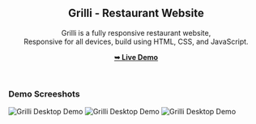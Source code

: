 
<div align="center">
<h2 align="center">Grilli - Restaurant Website </h2>

  Grilli is a fully responsive restaurant website, <br />Responsive for all devices, build using HTML, CSS, and JavaScript.

  <a href="https://codewithsadee.github.io/grilli/"><strong>➥ Live Demo</strong></a>

</div>

<br />

### Demo Screeshots
![Grilli Desktop Demo](./readme-images/SSSSS1.png "Desktop Demo")
![Grilli Desktop Demo](./readme-images/SSSSS2.png "Menu")
![Grilli Desktop Demo](./readme-images/SSSSS3.png "Reservation Page")
